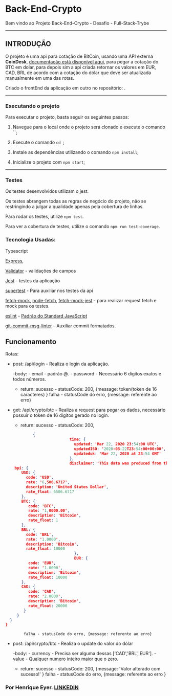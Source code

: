 # Back-End-Crypto

Bem vindo ao Projeto Back-End-Crypto - Desafio - Full-Stack-Trybe

---

## INTRODUÇÃO

O projeto é uma api para cotação de BitCoin, usando uma API externa **CoinDesk**, [documentação está disponível aqui](https://www.coindesk.com/coindesk-api), para pegar a cotação do BTC em dolar, para depois sim a api criada retornar os valores em EUR, CAD, BRL de acordo com a cotação do dólar que deve ser atualizada manualmente em uma das rotas.  

Criado o frontEnd da aplicação em outro no repositório: .

---

### Executando o projeto

Para executar o projeto, basta seguir os seguintes passos:


1. Navegue para o local onde o projeto será clonado e execute o comando ``;


2. Execute o comando `cd `;


3. Instale as dependências utilizando o comando `npm install`;


4. Inicialize o projeto com `npm start`;

---

### Testes

Os testes desenvolvidos utilizam o jest.

Os testes abrangem todas as regras de negócio do projeto, não se restringindo a julgar a qualidade apenas pela cobertura de linhas.

Para rodar os testes, utilize `npm test`.

Para ver a cobertura de testes, utilize o comando `npm run test-coverage`.

### Tecnologia Usadas:

Typescript

[Express](https://expressjs.com/pt-br/),

[Validator](https://www.npmjs.com/package/validator) - validações de campos

[Jest](https://jestjs.io/docs/getting-started) - testes da aplicação

[supertest](https://www.npmjs.com/package/supertest) - Para auxiliar nos testes da api

[fetch-mock](https://www.npmjs.com/package/fetch-mock), [node-fetch](https://www.npmjs.com/package/node-fetch), [fetch-mock-jest](https://www.npmjs.com/package/jest-fetch-mock) - para realizar request fetch e mock para os testes.

[eslint](https://eslint.org/) - [Padrão do Standard JavaScript](https://standardjs.com/)

[git-commit-msg-linter](https://www.npmjs.com/package/git-commit-msg-linter) - Auxiliar commit formatados.


## Funcionamento

Rotas:

  - post: /api/login - Realiza o login da aplicação.
  
    -body: 
          - email - padrão <name>@<email>.<com>
          - password - Necessário 6 digitos exatos e todos números.

    - return: 
            sucesso - statusCode: 200, {message: token(token de 16 caracteres) }
            falha - statusCode do erro, {message: referente ao erro}

  - get: /api/crypto/btc - Realiza a request para pegar os dados, necessário possuir o token de 16 digitos gerado no login.
    - return: 
            sucesso - statusCode: 200, 
```json
            {
                            time: {
                              updated: 'Mar 22, 2020 23:54:00 UTC',
                              updatedISO: '2020-03-22T23:54:00+00:00',
                              updateduk: 'Mar 22, 2020 at 23:54 GMT'
                            },
                            disclaimer: 'This data was produced from the CoinDesk Bitcoin Price Index (USD). Non-USD currency data converted using hourly conversion rate from openexchangerates.org',
    bpi: {
       USD: {
         code: 'USD',
         rate: '6,506.6717',
         description: 'United States Dollar',
         rate_float: 6506.6717
       },
       BTC: {
          code: 'BTC',
          rate: '1,0000.00',
          description: 'Bitcoin',
          rate_float: 1
       },
       BRL: {
         code: 'BRL',
         rate: '1.0000',
         description: 'Bitcoin',
         rate_float: 10000
                              },
                              EUR: {
          code: 'EUR',
          rate: '1.0000',
          description: 'Bitcoin',
          rate_float: 10000
       },
       CAD: {
          code: 'CAD',
          rate: '2.0000',
          description: 'Bitcoin',
          rate_float: 20000
        }
     }
  }
}
```
            falha - statusCode do erro, {message: referente ao erro}


  - post: /api/crypto/btc - Realiza o update do valor do dólar
  
    -body: 
          - currency - Precisa ser alguma dessas ['CAD','BRL','EUR'].
          - value - Qualquer numero inteiro maior que o zero.

    - return: 
            sucesso - statusCode: 200, {message: 'Valor alterado com sucesso!' }
            falha - statusCode do erro, {message: referente ao erro }




### Por Henrique Eyer. [LINKEDIN](https://www.linkedin.com/in/henriqueeyer)
